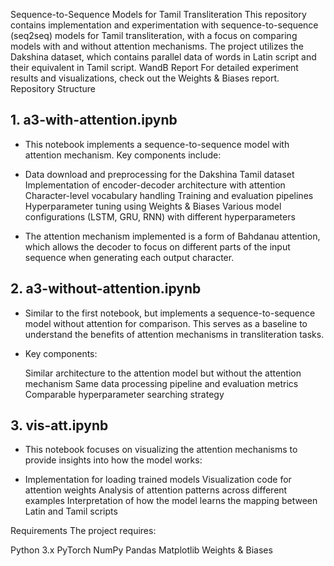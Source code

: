 Sequence-to-Sequence Models for Tamil Transliteration
This repository contains implementation and experimentation with sequence-to-sequence (seq2seq) models for Tamil transliteration, with a focus on comparing models with and without attention mechanisms. The project utilizes the Dakshina dataset, which contains parallel data of words in Latin script and their equivalent in Tamil script.
WandB Report
For detailed experiment results and visualizations, check out the Weights & Biases report.
Repository Structure
## 1. a3-with-attention.ipynb
- This notebook implements a sequence-to-sequence model with attention mechanism. Key components include:

- Data download and preprocessing for the Dakshina Tamil dataset
  Implementation of encoder-decoder architecture with attention
  Character-level vocabulary handling
  Training and evaluation pipelines
  Hyperparameter tuning using Weights & Biases
  Various model configurations (LSTM, GRU, RNN) with different hyperparameters

- The attention mechanism implemented is a form of Bahdanau attention, which allows the decoder to focus on different parts of the input sequence when generating each output character.
## 2. a3-without-attention.ipynb
- Similar to the first notebook, but implements a sequence-to-sequence model without attention for comparison. This serves as a baseline to understand the benefits of attention mechanisms in transliteration tasks.
- Key components:

  Similar architecture to the attention model but without the attention mechanism
  Same data processing pipeline and evaluation metrics
  Comparable hyperparameter searching strategy

## 3. vis-att.ipynb
- This notebook focuses on visualizing the attention mechanisms to provide insights into how the model works:

- Implementation for loading trained models
  Visualization code for attention weights
  Analysis of attention patterns across different examples
  Interpretation of how the model learns the mapping between Latin and Tamil scripts

Requirements
The project requires:

Python 3.x
PyTorch
NumPy
Pandas
Matplotlib
Weights & Biases
